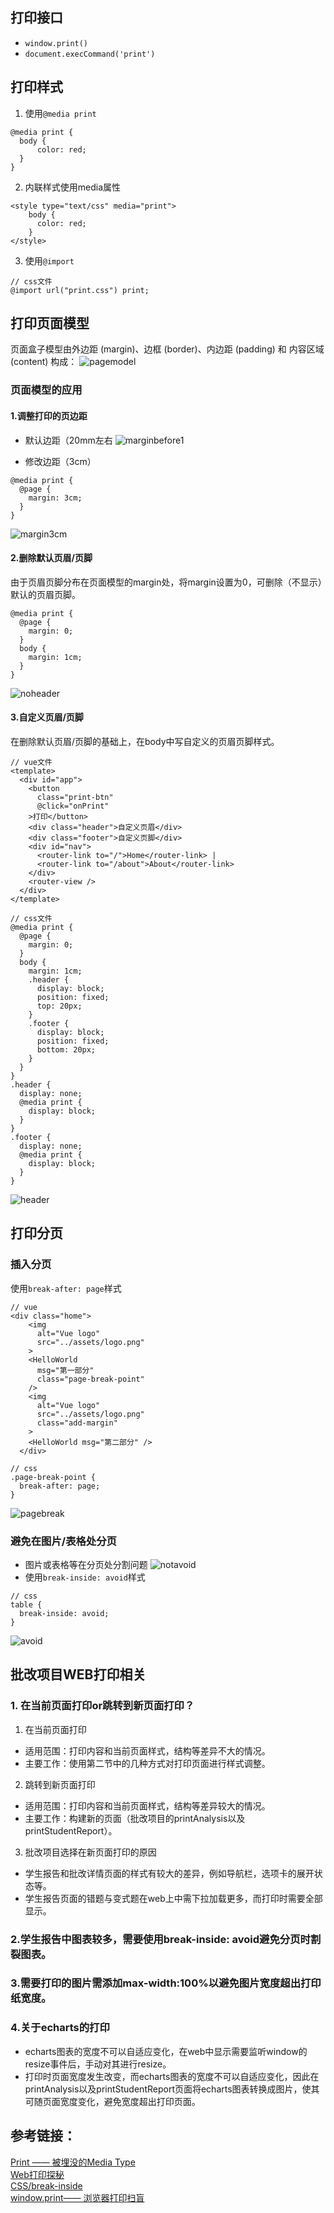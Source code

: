 ## 打印接口
* `window.print()`
* `document.execCommand('print')`

## 打印样式
1. 使用`@media print`
```
@media print {
  body {
      color: red;
  }
}
```
2. 内联样式使用media属性
```
<style type="text/css" media="print">
    body {
      color: red;
    }
</style>

```
3. 使用`@import`
```
// css文件
@import url("print.css") print;
```

## 打印页面模型
页面盒子模型由外边距 (margin)、边框 (border)、内边距 (padding) 和 内容区域 (content) 构成：
![pagemodel](https://github.com/0ragdoll0/share/blob/master/pics/pagebox.png)

### 页面模型的应用
#### 1.调整打印的页边距
* 默认边距（20mm左右
![marginbefore1](CC5BA449885145E1ACDBED94E579ADC2)  

* 修改边距（3cm）
```
@media print {
  @page {
    margin: 3cm;
  }
}
```
![margin3cm](83890366D5334F0CB744C76408153ABF)

#### 2.删除默认页眉/页脚
由于页眉页脚分布在页面模型的margin处，将margin设置为0，可删除（不显示）默认的页眉页脚。
```
@media print {
  @page {
    margin: 0;
  }
  body {
    margin: 1cm;
  }
}
```
![noheader](523703E82AA049FF82A30EB8B7EB0504)
#### 3.自定义页眉/页脚
在删除默认页眉/页脚的基础上，在body中写自定义的页眉页脚样式。
```
// vue文件
<template>
  <div id="app">
    <button
      class="print-btn"
      @click="onPrint"
    >打印</button>
    <div class="header">自定义页眉</div>
    <div class="footer">自定义页脚</div>
    <div id="nav">
      <router-link to="/">Home</router-link> |
      <router-link to="/about">About</router-link>
    </div>
    <router-view />
  </div>
</template>
```
```
// css文件
@media print {
  @page {
    margin: 0;
  }
  body {
    margin: 1cm;
    .header {
      display: block;
      position: fixed;
      top: 20px;
    }
    .footer {
      display: block;
      position: fixed;
      bottom: 20px;
    }
  }
}
.header {
  display: none;
  @media print {
    display: block;
  }
}
.footer {
  display: none;
  @media print {
    display: block;
  }
}
```
![header](48F9B8988DFB42638A00C2D88808D64E)

## 打印分页
### 插入分页
使用`break-after: page`样式
```
// vue
<div class="home">
    <img
      alt="Vue logo"
      src="../assets/logo.png"
    >
    <HelloWorld
      msg="第一部分"
      class="page-break-point"
    />
    <img
      alt="Vue logo"
      src="../assets/logo.png"
      class="add-margin"
    >
    <HelloWorld msg="第二部分" />
  </div>
```
```
// css
.page-break-point {
  break-after: page;
}
```
![pagebreak](C8ED9F1CEFB94D17B5C1E5E6A08F97A1)

### 避免在图片/表格处分页
  
* 图片或表格等在分页处分割问题
![notavoid](FF696EF1E59D4EDBB08BDFCCD87D18D7)
* 使用`break-inside: avoid`样式
```
// css
table {
  break-inside: avoid;
}
```
![avoid](1ED400B75B584B2EA186430002C8A9CE)

## 批改项目WEB打印相关
### 1. 在当前页面打印or跳转到新页面打印？
1. 在当前页面打印  
* 适用范围：打印内容和当前页面样式，结构等差异不大的情况。
* 主要工作：使用第二节中的几种方式对打印页面进行样式调整。  
2. 跳转到新页面打印  
* 适用范围：打印内容和当前页面样式，结构等差异较大的情况。
* 主要工作：构建新的页面（批改项目的printAnalysis以及printStudentReport）。

3. 批改项目选择在新页面打印的原因
* 学生报告和批改详情页面的样式有较大的差异，例如导航栏，选项卡的展开状态等。
* 学生报告页面的错题与变式题在web上中需下拉加载更多，而打印时需要全部显示。

### 2.学生报告中图表较多，需要使用break-inside: avoid避免分页时割裂图表。

### 3.需要打印的图片需添加max-width:100%以避免图片宽度超出打印纸宽度。

### 4.关于echarts的打印
* echarts图表的宽度不可以自适应变化，在web中显示需要监听window的resize事件后，手动对其进行resize。
* 打印时页面宽度发生改变，而echarts图表的宽度不可以自适应变化，因此在printAnalysis以及printStudentReport页面将echarts图表转换成图片，使其可随页面宽度变化，避免宽度超出打印页面。


## 参考链接：  
[Print —— 被埋没的Media Type](https://cdc.tencent.com/2014/08/19/print-%E8%A2%AB%E5%9F%8B%E6%B2%A1%E7%9A%84media-type/)  
[Web打印探秘](https://juejin.im/post/5c90d8085188252db75694dc)  
[CSS/break-inside](https://developer.mozilla.org/zh-CN/docs/Web/CSS/break-inside)  
[window.print—— 浏览器打印扫盲](https://juejin.im/post/5b371a8a6fb9a00e5326f06c)

